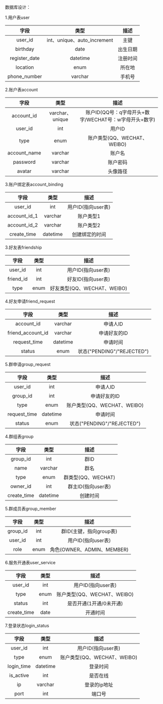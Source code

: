 数据库设计：

1.用户表user

|     字段      |            类型             |   描述   |
| :-----------: | :-------------------------: | :------: |
|    user_id    | int、unique、auto_increment |   主键   |
|   birthday    |            date             | 出生日期 |
| register_date |          datetime           | 注册时间 |
|   location    |            enum             |  所在地  |
| phone_number  |           varchar           |  手机号  |

2.账户表account

|     字段     |      类型       |                         描述                          |
| :----------: | :-------------: | :---------------------------------------------------: |
|  account_id  | varchar、unique | 账户ID(QQ号：q字母开头+数字/WECHAT号：w字母开头+数字) |
|   user_id    |       int       |                        用户ID                         |
|     type     |      enum       |              账户类型(QQ、WECHAT、WEIBO)              |
| account_name |     varchar     |                        账户名                         |
|   password   |     varchar     |                       账户密码                        |
|    avatar    |     varchar     |                       头像路径                        |

3.账户绑定表account_binding

|     字段     |   类型   |        描述        |
| :----------: | :------: | :----------------: |
|   user_id    |   int    | 用户ID(指向user表) |
| account_id_1 | varchar  |     账户类型1      |
| account_id_2 | varchar  |     账户类型2      |
| create_time  | datetime |   创建绑定的时间   |

3.好友表friendship

|   字段    | 类型 |            描述             |
| :-------: | :--: | :-------------------------: |
|  user_id  | int  |     用户ID(指向user表)      |
| friend_id | int  |     好友ID(指向user表)      |
|   type    | enum | 好友类型(QQ、WECHAT、WEIBO) |

4.好友申请friend_request

|       字段        |   类型   |            描述            |
| :---------------: | :------: | :------------------------: |
|    account_id     | varchar  |          申请人ID          |
| friend_account_id | varchar  |        申请好友的ID        |
|   request_time    | datetime |          申请时间          |
|      status       |   enum   | 状态("PENDING"/"REJECTED") |

5.群申请group_request

|     字段     |   类型   |            描述             |
| :----------: | :------: | :-------------------------: |
|   user_id    |   int    |          申请人ID           |
|   group_id   |   int    |        申请好友的ID         |
|     type     |   enum   | 账户类型(QQ、WECHAT、WEIBO) |
| request_time | datetime |          申请时间           |
|    status    |   enum   | 状态("PENDING"/"REJECTED")  |

4.群组表group

|    字段     |   类型   |        描述        |
| :---------: | :------: | :----------------: |
|  group_id   |   int    |        群ID        |
|    name     | varchar  |        群名        |
|    type     |   enum   | 群类型(QQ、WECHAT) |
|  owner_id   |   int    | 群主ID(指向user表) |
| create_time | datetime |      创建时间      |

5.群成员表group_member

|   字段   | 类型 |            描述            |
| :------: | :--: | :------------------------: |
| group_id | int  |  群ID(主键，指向group表)   |
| user_id  | int  |     用户ID(指向user表)     |
|   role   | enum | 角色(OWNER、ADMIN、MEMBER) |

6.服务开通表user_service

|    字段     | 类型 |            描述             |
| :---------: | :--: | :-------------------------: |
|   user_id   | int  |     用户ID(指向user表)      |
|    type     | enum | 账户类型(QQ、WECHAT、WEIBO) |
|   status    | int  |   是否开通(1开通/0未开通)   |
| create_time | date |          开通时间           |

7.登录状态login_status

|    字段    |   类型   |            描述             |
| :--------: | :------: | :-------------------------: |
|  user_id   |   int    |     用户ID(指向user表)      |
|    type    |   enum   | 账户类型(QQ、WECHAT、WEIBO) |
| login_time | datetime |          登录时间           |
| is_active  |   int    |          是否在线           |
|     ip     | varchar  |        登录的ip地址         |
|    port    |   int    |           端口号            |

